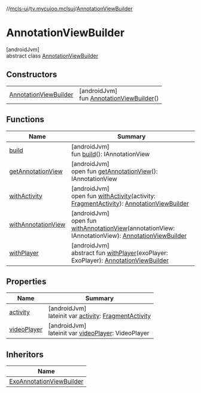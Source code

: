 //[mcls-ui](../../../index.md)/[tv.mycujoo.mclsui](../index.md)/[AnnotationViewBuilder](index.md)

# AnnotationViewBuilder

[androidJvm]\
abstract class [AnnotationViewBuilder](index.md)

## Constructors

| | |
|---|---|
| [AnnotationViewBuilder](-annotation-view-builder.md) | [androidJvm]<br>fun [AnnotationViewBuilder](-annotation-view-builder.md)() |

## Functions

| Name | Summary |
|---|---|
| [build](build.md) | [androidJvm]<br>fun [build](build.md)(): IAnnotationView |
| [getAnnotationView](get-annotation-view.md) | [androidJvm]<br>open fun [getAnnotationView](get-annotation-view.md)(): IAnnotationView |
| [withActivity](with-activity.md) | [androidJvm]<br>open fun [withActivity](with-activity.md)(activity: [FragmentActivity](https://developer.android.com/reference/kotlin/androidx/fragment/app/FragmentActivity.html)): [AnnotationViewBuilder](index.md) |
| [withAnnotationView](with-annotation-view.md) | [androidJvm]<br>open fun [withAnnotationView](with-annotation-view.md)(annotationView: IAnnotationView): [AnnotationViewBuilder](index.md) |
| [withPlayer](with-player.md) | [androidJvm]<br>abstract fun [withPlayer](with-player.md)(exoPlayer: ExoPlayer): [AnnotationViewBuilder](index.md) |

## Properties

| Name | Summary |
|---|---|
| [activity](activity.md) | [androidJvm]<br>lateinit var [activity](activity.md): [FragmentActivity](https://developer.android.com/reference/kotlin/androidx/fragment/app/FragmentActivity.html) |
| [videoPlayer](video-player.md) | [androidJvm]<br>lateinit var [videoPlayer](video-player.md): VideoPlayer |

## Inheritors

| Name |
|---|
| [ExoAnnotationViewBuilder](../-exo-annotation-view-builder/index.md) |
